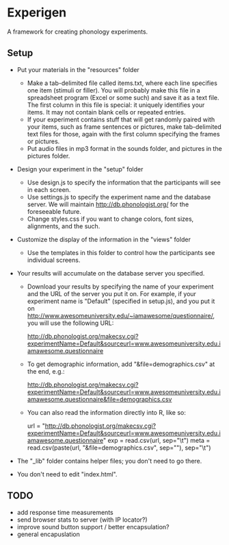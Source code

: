 # Experigen

A framework for creating phonology experiments.



## Setup

* Put your materials in the "resources" folder
  - Make a tab-delimited file called items.txt, where each line specifies
    one item (stimuli or filler). You will probably make this file in a
    spreadsheet program (Excel or some such) and save it as a text file. The
    first column in this file is special:  it uniquely identifies your items.
    It may not contain blank cells or repeated entries.
  - If your experiment contains stuff that will get randomly paired with
    your items, such as frame sentences or pictures, make tab-delimited text
    files for those, again with the first column specifying the frames
    or pictures.
  - Put audio files in mp3 format in the sounds folder, and pictures in
    the pictures folder.

* Design your experiment in the "setup" folder

  - Use design.js to specify the information that the participants will see
    in each screen. 
  - Use settings.js to specify the experiment name and the database
    server. We will maintain http://db.phonologist.org/ for the foreseeable
    future. 
  - Change styles.css if you want to change colors, font sizes, alignments,
    and the such.

* Customize the display of the information in the "views" folder

  - Use the templates in this folder to control how the participants
    see individual screens.

* Your results will accumulate on the database server you specified. 

  - Download your results by specifying the name of your experiment
    and the URL of the server you put it on. For example, if your experiment
    name is "Default" (specified in setup.js), and you put it on
    http://www.awesomeuniversity.edu/~iamawesome/questionnaire/,
    you will use the following URL:
    
	http://db.phonologist.org/makecsv.cgi?experimentName=Default&sourceurl=www.awesomeuniversity.edu.iamawesome.questionnaire

  - To get demographic information, add "&file=demographics.csv" at the end, e.g.:

	http://db.phonologist.org/makecsv.cgi?experimentName=Default&sourceurl=www.awesomeuniversity.edu.iamawesome.questionnaire&file=demographics.csv


  - You can also read the information directly into R, like so:

	url  = "http://db.phonologist.org/makecsv.cgi?experimentName=Default&sourceurl=www.awesomeuniversity.edu.iamawesome.questionnaire"
	exp  = read.csv(url, sep="\t")
	meta = read.csv(paste(url, "&file=demographics.csv", sep=""), sep="\t")

* The "_lib" folder contains helper files; you don't need to go there. 

* You don't need to edit "index.html".

## TODO

* add response time measurements 
* send browser stats to server (with IP locator?)
* improve sound button support / better encapsulation?
* general encapuslation
